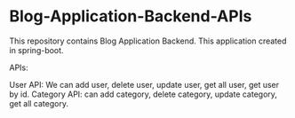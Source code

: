 # Blog-Application-Backend-APIs
This repository contains Blog  Application Backend. This application created in spring-boot.

APIs:

User API: We can add user, delete user, update user, get all user, get user by id.
Category API: can add category, delete category, update category, get all category.
